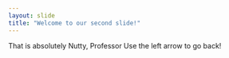 ```yaml
---
layout: slide
title: "Welcome to our second slide!"
---
```

That is absolutely Nutty, Professor
Use the left arrow to go back!
